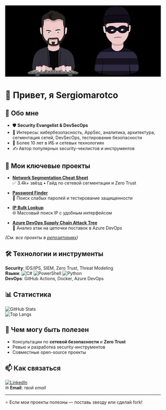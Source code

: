 ![dev](https://raw.githubusercontent.com/sergiomarotco/sergiomarotco/main/dev.jpg)
# 👋 Привет, я Sergiomarotco

## 🔹 Обо мне
- 🛡 **Security Evangelist & DevSecOps**  
- 📍 Интересы: кибербезопасность, AppSec, аналитика, архитектура, сегментация сетей, DevSecOps, тестирование безопасности  
- 💼 Более 10 лет в ИБ и сетевых технологиях  
- ✍ Автор популярных security-чеклистов и инструментов  

## 🚀 Мои ключевые проекты
- [**Network Segmentation Cheat Sheet**](https://github.com/sergiomarotco/Network-segmentation-cheat-sheet)  
  ✅ 3.4k+ звёзд • Гайд по сетевой сегментации и Zero Trust

- [**Password Finder**](https://github.com/sergiomarotco/Password-Finder)  
  🔑 Поиск слабых паролей и тестирование защищенности

- [**IP Bulk Lookup**](https://github.com/sergiomarotco/IP-Bulk-lookup)  
  🌐 Массовый поиск IP с удобным интерфейсом

- [**Azure DevOps Supply Chain Attack Tree**](https://github.com/sergiomarotco/Azure-DevOps-server-supply-chain-attack-tree)  
  🌲 Анализ атак на цепочки поставок в Azure DevOps

*(См. все проекты в [репозиториях](https://github.com/sergiomarotco?tab=repositories))*

## 🛠 Технологии и инструменты
**Security**: IDS/IPS, SIEM, Zero Trust, Threat Modeling  
**Языки**: ![C#](https://img.shields.io/badge/C%23-239120?style=flat&logo=c-sharp&logoColor=white) ![PowerShell](https://img.shields.io/badge/PowerShell-5391FE?style=flat&logo=powershell&logoColor=white) ![Python](https://img.shields.io/badge/Python-3776AB?style=flat&logo=python&logoColor=white)  
**DevOps**: GitHub Actions, Docker, Azure DevOps

## 📊 Статистика
![GitHub Stats](https://github-readme-stats.vercel.app/api?username=sergiomarotco&show_icons=true&theme=tokyonight)  
![Top Langs](https://github-readme-stats.vercel.app/api/top-langs/?username=sergiomarotco&layout=compact&theme=tokyonight)

## 🌱 Чем могу быть полезен
- Консультации по **сетевой безопасности** и **Zero Trust**
- Ревью и разработка security-инструментов
- Совместные open-source проекты

## 📫 Как связаться
[![LinkedIn](https://img.shields.io/badge/LinkedIn-blue?style=flat&logo=linkedin)](https://www.linkedin.com/)  
✉ **Email**: _твой email_

---
⭐ Если мои проекты полезны — поставь звезду или сделай fork!
